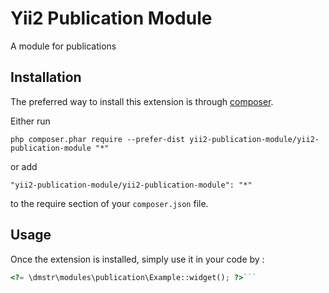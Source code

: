 Yii2 Publication Module
=======================
A module for publications

Installation
------------

The preferred way to install this extension is through [composer](http://getcomposer.org/download/).

Either run

```
php composer.phar require --prefer-dist yii2-publication-module/yii2-publication-module "*"
```

or add

```
"yii2-publication-module/yii2-publication-module": "*"
```

to the require section of your `composer.json` file.


Usage
-----

Once the extension is installed, simply use it in your code by  :

```php
<?= \dmstr\modules\publication\Example::widget(); ?>```